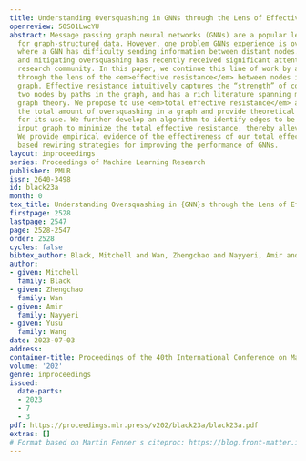 ```yaml
---
title: Understanding Oversquashing in GNNs through the Lens of Effective Resistance
openreview: 50SO1LwcYU
abstract: Message passing graph neural networks (GNNs) are a popular learning architectures
  for graph-structured data. However, one problem GNNs experience is oversquashing,
  where a GNN has difficulty sending information between distant nodes. Understanding
  and mitigating oversquashing has recently received significant attention from the
  research community. In this paper, we continue this line of work by analyzing oversquashing
  through the lens of the <em>effective resistance</em> between nodes in the input
  graph. Effective resistance intuitively captures the “strength” of connection between
  two nodes by paths in the graph, and has a rich literature spanning many areas of
  graph theory. We propose to use <em>total effective resistance</em> as a bound of
  the total amount of oversquashing in a graph and provide theoretical justification
  for its use. We further develop an algorithm to identify edges to be added to an
  input graph to minimize the total effective resistance, thereby alleviating oversquashing.
  We provide empirical evidence of the effectiveness of our total effective resistance
  based rewiring strategies for improving the performance of GNNs.
layout: inproceedings
series: Proceedings of Machine Learning Research
publisher: PMLR
issn: 2640-3498
id: black23a
month: 0
tex_title: Understanding Oversquashing in {GNN}s through the Lens of Effective Resistance
firstpage: 2528
lastpage: 2547
page: 2528-2547
order: 2528
cycles: false
bibtex_author: Black, Mitchell and Wan, Zhengchao and Nayyeri, Amir and Wang, Yusu
author:
- given: Mitchell
  family: Black
- given: Zhengchao
  family: Wan
- given: Amir
  family: Nayyeri
- given: Yusu
  family: Wang
date: 2023-07-03
address: 
container-title: Proceedings of the 40th International Conference on Machine Learning
volume: '202'
genre: inproceedings
issued:
  date-parts:
  - 2023
  - 7
  - 3
pdf: https://proceedings.mlr.press/v202/black23a/black23a.pdf
extras: []
# Format based on Martin Fenner's citeproc: https://blog.front-matter.io/posts/citeproc-yaml-for-bibliographies/
---
```

